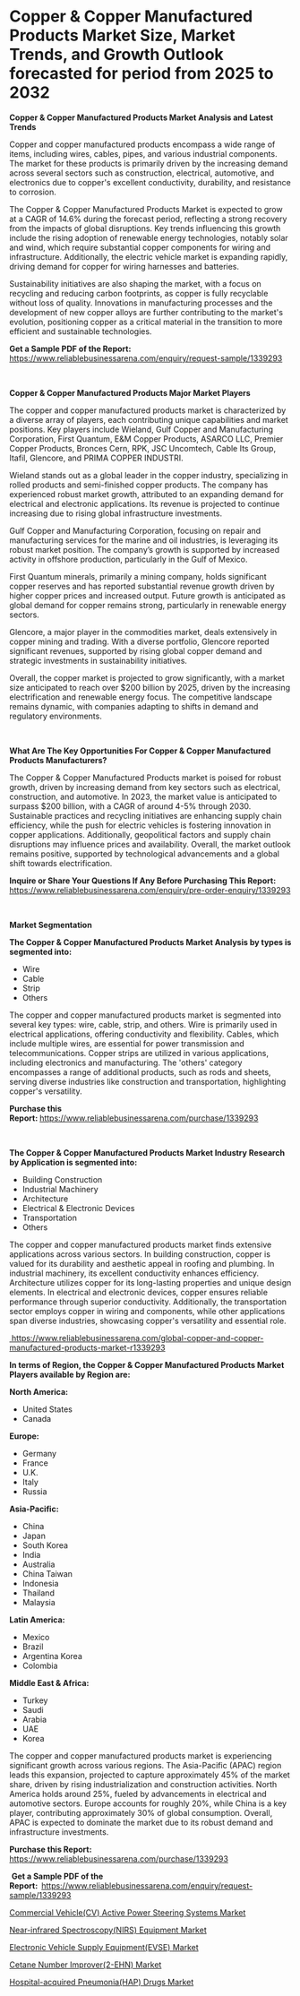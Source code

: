 <p><h1>Copper & Copper Manufactured Products Market Size, Market Trends, and Growth Outlook forecasted for period from 2025 to 2032</h1></p><p><strong>Copper & Copper Manufactured Products Market Analysis and Latest Trends</strong></p>
<p><p>Copper and copper manufactured products encompass a wide range of items, including wires, cables, pipes, and various industrial components. The market for these products is primarily driven by the increasing demand across several sectors such as construction, electrical, automotive, and electronics due to copper's excellent conductivity, durability, and resistance to corrosion.</p><p>The Copper & Copper Manufactured Products Market is expected to grow at a CAGR of 14.6% during the forecast period, reflecting a strong recovery from the impacts of global disruptions. Key trends influencing this growth include the rising adoption of renewable energy technologies, notably solar and wind, which require substantial copper components for wiring and infrastructure. Additionally, the electric vehicle market is expanding rapidly, driving demand for copper for wiring harnesses and batteries.</p><p>Sustainability initiatives are also shaping the market, with a focus on recycling and reducing carbon footprints, as copper is fully recyclable without loss of quality. Innovations in manufacturing processes and the development of new copper alloys are further contributing to the market's evolution, positioning copper as a critical material in the transition to more efficient and sustainable technologies.</p></p>
<p><strong>Get a Sample PDF of the Report:&nbsp;</strong> <a href="https://www.reliablebusinessarena.com/enquiry/request-sample/1339293?utm_campaign=1943&utm_medium=2&utm_source=Github&utm_content=ia&utm_term=08012025&utm_id=copper-copper-manufactured-products">https://www.reliablebusinessarena.com/enquiry/request-sample/1339293</a></p>
<p>&nbsp;</p>
<p><strong>Copper & Copper Manufactured Products Major Market Players</strong></p>
<p><p>The copper and copper manufactured products market is characterized by a diverse array of players, each contributing unique capabilities and market positions. Key players include Wieland, Gulf Copper and Manufacturing Corporation, First Quantum, E&M Copper Products, ASARCO LLC, Premier Copper Products, Bronces Cern, RPK, JSC Uncomtech, Cable Its Group, Itafil, Glencore, and PRIMA COPPER INDUSTRI.</p><p>Wieland stands out as a global leader in the copper industry, specializing in rolled products and semi-finished copper products. The company has experienced robust market growth, attributed to an expanding demand for electrical and electronic applications. Its revenue is projected to continue increasing due to rising global infrastructure investments.</p><p>Gulf Copper and Manufacturing Corporation, focusing on repair and manufacturing services for the marine and oil industries, is leveraging its robust market position. The company’s growth is supported by increased activity in offshore production, particularly in the Gulf of Mexico.</p><p>First Quantum minerals, primarily a mining company, holds significant copper reserves and has reported substantial revenue growth driven by higher copper prices and increased output. Future growth is anticipated as global demand for copper remains strong, particularly in renewable energy sectors.</p><p>Glencore, a major player in the commodities market, deals extensively in copper mining and trading. With a diverse portfolio, Glencore reported significant revenues, supported by rising global copper demand and strategic investments in sustainability initiatives.</p><p>Overall, the copper market is projected to grow significantly, with a market size anticipated to reach over $200 billion by 2025, driven by the increasing electrification and renewable energy focus. The competitive landscape remains dynamic, with companies adapting to shifts in demand and regulatory environments.</p></p>
<p>&nbsp;</p>
<p><strong>What Are The Key Opportunities For Copper & Copper Manufactured Products Manufacturers?</strong></p>
<p><p>The Copper & Copper Manufactured Products market is poised for robust growth, driven by increasing demand from key sectors such as electrical, construction, and automotive. In 2023, the market value is anticipated to surpass $200 billion, with a CAGR of around 4-5% through 2030. Sustainable practices and recycling initiatives are enhancing supply chain efficiency, while the push for electric vehicles is fostering innovation in copper applications. Additionally, geopolitical factors and supply chain disruptions may influence prices and availability. Overall, the market outlook remains positive, supported by technological advancements and a global shift towards electrification.</p></p>
<p><strong>Inquire or Share Your Questions If Any Before Purchasing This Report:</strong> <a href="https://www.reliablebusinessarena.com/enquiry/pre-order-enquiry/1339293?utm_campaign=1943&utm_medium=2&utm_source=Github&utm_content=ia&utm_term=08012025&utm_id=copper-copper-manufactured-products">https://www.reliablebusinessarena.com/enquiry/pre-order-enquiry/1339293</a></p>
<p>&nbsp;</p>
<p><strong>Market Segmentation</strong></p>
<p><strong>The Copper & Copper Manufactured Products Market Analysis by types is segmented into:</strong></p>
<p><ul><li>Wire</li><li>Cable</li><li>Strip</li><li>Others</li></ul></p>
<p><p>The copper and copper manufactured products market is segmented into several key types: wire, cable, strip, and others. Wire is primarily used in electrical applications, offering conductivity and flexibility. Cables, which include multiple wires, are essential for power transmission and telecommunications. Copper strips are utilized in various applications, including electronics and manufacturing. The 'others' category encompasses a range of additional products, such as rods and sheets, serving diverse industries like construction and transportation, highlighting copper's versatility.</p></p>
<p><strong>Purchase this Report:&nbsp;</strong><a href="https://www.reliablebusinessarena.com/purchase/1339293?utm_campaign=1943&utm_medium=2&utm_source=Github&utm_content=ia&utm_term=08012025&utm_id=copper-copper-manufactured-products">https://www.reliablebusinessarena.com/purchase/1339293</a></p>
<p>&nbsp;</p>
<p><strong>The Copper & Copper Manufactured Products Market Industry Research by Application is segmented into:</strong></p>
<p><ul><li>Building Construction</li><li>Industrial Machinery</li><li>Architecture</li><li>Electrical & Electronic Devices</li><li>Transportation</li><li>Others</li></ul></p>
<p><p>The copper and copper manufactured products market finds extensive applications across various sectors. In building construction, copper is valued for its durability and aesthetic appeal in roofing and plumbing. In industrial machinery, its excellent conductivity enhances efficiency. Architecture utilizes copper for its long-lasting properties and unique design elements. In electrical and electronic devices, copper ensures reliable performance through superior conductivity. Additionally, the transportation sector employs copper in wiring and components, while other applications span diverse industries, showcasing copper's versatility and essential role.</p></p>
<p><a href="https://www.reliablebusinessarena.com/global-copper-and-copper-manufactured-products-market-r1339293?utm_campaign=1943&utm_medium=2&utm_source=Github&utm_content=ia&utm_term=08012025&utm_id=copper-copper-manufactured-products">&nbsp;https://www.reliablebusinessarena.com/global-copper-and-copper-manufactured-products-market-r1339293</a></p>
<p><strong>In terms of Region, the Copper & Copper Manufactured Products Market Players available by Region are:</strong></p>
<p>
    <p> <strong> North America: </strong>
        <ul>
            <li>United States</li>
            <li>Canada</li>
        </ul>
        </p> 
    <p> <strong> Europe: </strong>
        <ul>
            <li>Germany</li>
            <li>France</li>
            <li>U.K.</li>
            <li>Italy</li>
            <li>Russia</li>
        </ul>
        </p> 
    <p> <strong> Asia-Pacific: </strong>
        <ul>
            <li>China</li>
            <li>Japan</li>
            <li>South Korea</li>
            <li>India</li>
            <li>Australia</li>
            <li>China Taiwan</li>
            <li>Indonesia</li>
            <li>Thailand</li>
            <li>Malaysia</li>
        </ul>
        </p> 
    <p> <strong> Latin America: </strong>
        <ul>
            <li>Mexico</li>
            <li>Brazil</li>
            <li>Argentina Korea</li>
            <li>Colombia</li>
        </ul>
        </p> 
    <p> <strong> Middle East & Africa: </strong>
        <ul>
            <li>Turkey</li>
            <li>Saudi</li>
            <li>Arabia</li>
            <li>UAE</li>
            <li>Korea</li>
        </ul>
    </p>
    </p>
<p><p>The copper and copper manufactured products market is experiencing significant growth across various regions. The Asia-Pacific (APAC) region leads this expansion, projected to capture approximately 45% of the market share, driven by rising industrialization and construction activities. North America holds around 25%, fueled by advancements in electrical and automotive sectors. Europe accounts for roughly 20%, while China is a key player, contributing approximately 30% of global consumption. Overall, APAC is expected to dominate the market due to its robust demand and infrastructure investments.</p></p>
<p><strong>Purchase this Report: </strong><a href="https://www.reliablebusinessarena.com/purchase/1339293?utm_campaign=1943&utm_medium=2&utm_source=Github&utm_content=ia&utm_term=08012025&utm_id=copper-copper-manufactured-products">https://www.reliablebusinessarena.com/purchase/1339293</a></p>
<p>&nbsp;<strong>Get a Sample PDF of the Report:&nbsp;&nbsp;</strong><a href="https://www.reliablebusinessarena.com/enquiry/request-sample/1339293?utm_campaign=1943&utm_medium=2&utm_source=Github&utm_content=ia&utm_term=08012025&utm_id=copper-copper-manufactured-products">https://www.reliablebusinessarena.com/enquiry/request-sample/1339293</a></p>
<p><strong></strong></p>
<p><p><a href="https://www.linkedin.com/pulse/commercial-vehiclecv-active-power-steering-systems-market-analysis-size-pwiqe?utm_campaign=1943&utm_medium=2&utm_source=Github&utm_content=ia&utm_term=08012025&utm_id=copper-copper-manufactured-products">Commercial Vehicle(CV) Active Power Steering Systems Market</a></p><p><a href="https://www.linkedin.com/pulse/near-infrared-spectroscopynirs-equipment-market-findings-indicatinga-znfgf?utm_campaign=1943&utm_medium=2&utm_source=Github&utm_content=ia&utm_term=08012025&utm_id=copper-copper-manufactured-products">Near-infrared Spectroscopy(NIRS) Equipment Market</a></p><p><a href="https://www.linkedin.com/pulse/electronic-vehicle-supply-equipmentevse-market-growth-study-provides-auloe?utm_campaign=1943&utm_medium=2&utm_source=Github&utm_content=ia&utm_term=08012025&utm_id=copper-copper-manufactured-products">Electronic Vehicle Supply Equipment(EVSE) Market</a></p><p><a href="https://www.linkedin.com/pulse/providing-industry-analysis-andforecasts-between-2025-2032-forthe-cetane-wxjqe?utm_campaign=1943&utm_medium=2&utm_source=Github&utm_content=ia&utm_term=08012025&utm_id=copper-copper-manufactured-products">Cetane Number Improver(2-EHN) Market</a></p><p><a href="https://www.linkedin.com/pulse/competitive-landscape-hospital-acquired-pneumoniahap-drugs-impressive-iyyie?utm_campaign=1943&utm_medium=2&utm_source=Github&utm_content=ia&utm_term=08012025&utm_id=copper-copper-manufactured-products">Hospital-acquired Pneumonia(HAP) Drugs Market</a></p></p>